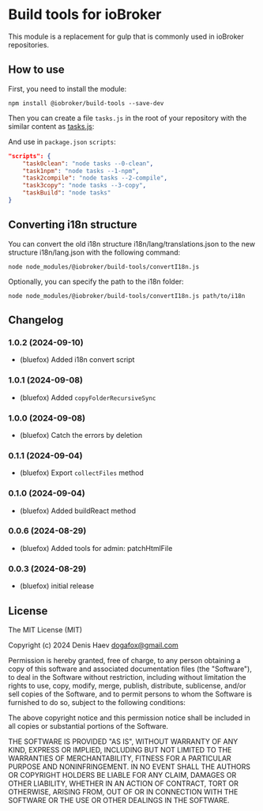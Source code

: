 # Build tools for ioBroker

This module is a replacement for gulp that is commonly used in ioBroker repositories.

## How to use

First, you need to install the module:

```
npm install @iobroker/build-tools --save-dev
```

Then you can create a file `tasks.js` in the root of your repository with the similar content as [tasks.js](tasks.js):

And use in `package.json` `scripts`:
```json
"scripts": {
    "task0clean": "node tasks --0-clean",
    "task1npm": "node tasks --1-npm",
    "task2compile": "node tasks --2-compile",
    "task3copy": "node tasks --3-copy",
    "taskBuild": "node tasks"
}
```

## Converting i18n structure
You can convert the old i18n structure i18n/lang/translations.json to the new structure i18n/lang.json with the following command:
```
node node_modules/@iobroker/build-tools/convertI18n.js
```
Optionally, you can specify the path to the i18n folder:
```
node node_modules/@iobroker/build-tools/convertI18n.js path/to/i18n
```

<!--
    Placeholder for the next version (at the beginning of the line):
    ### **WORK IN PROGRESS**
-->
## Changelog
### 1.0.2 (2024-09-10)
* (bluefox) Added i18n convert script

### 1.0.1 (2024-09-08)
* (bluefox) Added `copyFolderRecursiveSync`

### 1.0.0 (2024-09-08)
* (bluefox) Catch the errors by deletion

### 0.1.1 (2024-09-04)
* (bluefox) Export `collectFiles` method

### 0.1.0 (2024-09-04)
* (bluefox) Added buildReact method

### 0.0.6 (2024-08-29)
* (bluefox) Added tools for admin: patchHtmlFile

### 0.0.3 (2024-08-29)
* (bluefox) initial release

## License

The MIT License (MIT)

Copyright (c) 2024 Denis Haev <dogafox@gmail.com>

Permission is hereby granted, free of charge, to any person obtaining a copy
of this software and associated documentation files (the "Software"), to deal
in the Software without restriction, including without limitation the rights
to use, copy, modify, merge, publish, distribute, sublicense, and/or sell
copies of the Software, and to permit persons to whom the Software is
furnished to do so, subject to the following conditions:

The above copyright notice and this permission notice shall be included in all
copies or substantial portions of the Software.

THE SOFTWARE IS PROVIDED "AS IS", WITHOUT WARRANTY OF ANY KIND, EXPRESS OR
IMPLIED, INCLUDING BUT NOT LIMITED TO THE WARRANTIES OF MERCHANTABILITY,
FITNESS FOR A PARTICULAR PURPOSE AND NONINFRINGEMENT. IN NO EVENT SHALL THE
AUTHORS OR COPYRIGHT HOLDERS BE LIABLE FOR ANY CLAIM, DAMAGES OR OTHER
LIABILITY, WHETHER IN AN ACTION OF CONTRACT, TORT OR OTHERWISE, ARISING FROM,
OUT OF OR IN CONNECTION WITH THE SOFTWARE OR THE USE OR OTHER DEALINGS IN THE
SOFTWARE.
